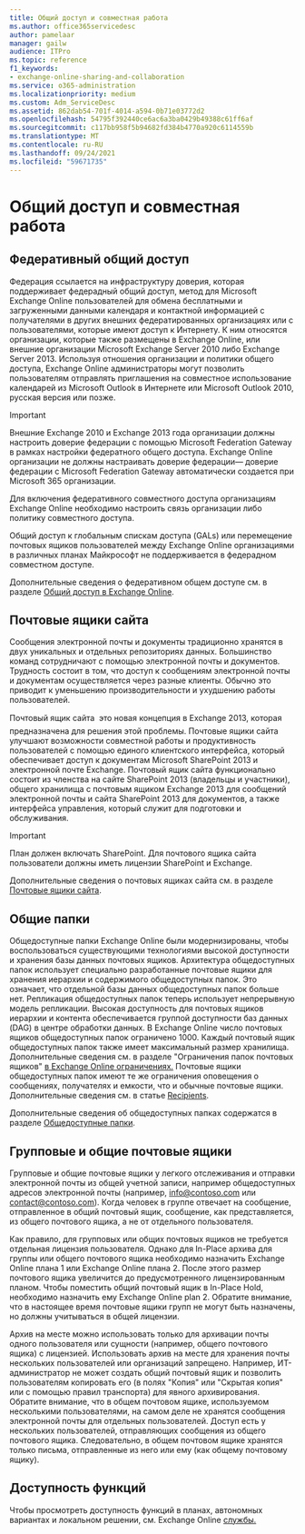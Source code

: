 ```yaml
---
title: Общий доступ и совместная работа
ms.author: office365servicedesc
author: pamelaar
manager: gailw
audience: ITPro
ms.topic: reference
f1_keywords:
- exchange-online-sharing-and-collaboration
ms.service: o365-administration
ms.localizationpriority: medium
ms.custom: Adm_ServiceDesc
ms.assetid: 862dab54-701f-4014-a594-0b71e03772d2
ms.openlocfilehash: 54795f392440ce6ac6a3ba0429b49388c61ff6af
ms.sourcegitcommit: c117bb958f5b94682fd384b4770a920c6114559b
ms.translationtype: MT
ms.contentlocale: ru-RU
ms.lasthandoff: 09/24/2021
ms.locfileid: "59671735"
---
```

# <a name="sharing-and-collaboration"></a>Общий доступ и совместная работа

## <a name="federated-sharing"></a>Федеративный общий доступ

Федерация ссылается на инфраструктуру доверия, которая поддерживает федерадный общий доступ, метод для Microsoft Exchange Online пользователей для обмена бесплатными и загруженными данными календаря и контактной информацией с получателями в других внешних федератированных организациях или с пользователями, которые имеют доступ к Интернету. К ним относятся организации, которые также размещены в Exchange Online, или внешние организации Microsoft Exchange Server 2010 либо Exchange Server 2013. Используя отношения организации и политики общего доступа, Exchange Online администраторы могут позволить пользователям отправлять приглашения на совместное использование календарей из Microsoft Outlook в Интернете или Microsoft Outlook 2010, русская версия или позже.
  
> [!IMPORTANT]
>  Внешние Exchange 2010 и Exchange 2013 года организации должны настроить доверие федерации с помощью Microsoft Federation Gateway в рамках настройки федератного общего доступа. Exchange Online организации не должны настраивать доверие федерации— доверие федерации с Microsoft Federation Gateway автоматически создается при Microsoft 365 организации. 
>
>  Для включения федеративного совместного доступа организациям Exchange Online необходимо настроить связь организации либо политику совместного доступа. 
>
>  Общий доступ к глобальным спискам доступа (GALs) или перемещение почтовых ящиков пользователей между Exchange Online организациями в различных планах Майкрософт не поддерживается в федерадном совместном доступе. 
  
Дополнительные сведения о федеративном общем доступе см. в разделе [Общий доступ в Exchange Online](/exchange/sharing/sharing).
  
## <a name="site-mailboxes"></a>Почтовые ящики сайта

Сообщения электронной почты и документы традиционно хранятся в двух уникальных и отдельных репозиториях данных. Большинство команд сотрудничают с помощью электронной почты и документов. Трудность состоит в том, что доступ к сообщениям электронной почты и документам осуществляется через разные клиенты. Обычно это приводит к уменьшению производительности и ухудшению работы пользователей.
  
Почтовый ящик сайта  это новая концепция в Exchange 2013, которая предназначена для решения этой проблемы. Почтовые ящики сайта улучшают возможности совместной работы и продуктивность пользователей с помощью единого клиентского интерфейса, который обеспечивает доступ к документам Microsoft SharePoint 2013 и электронной почте Exchange. Почтовый ящик сайта функционально состоит из членства на сайте SharePoint 2013 (владельцы и участники), общего хранилища с почтовым ящиком Exchange 2013 для сообщений электронной почты и сайта SharePoint 2013 для документов, а также интерфейса управления, который служит для подготовки и обслуживания.
  
> [!IMPORTANT]
> План должен включать SharePoint. Для почтового ящика сайта пользователи должны иметь лицензии SharePoint и Exchange. 
  
Дополнительные сведения о почтовых ящиках сайта см. в разделе [Почтовые ящики сайта](/exchange/collaboration-exo/collaboration-exo).
  
## <a name="public-folders"></a>Общие папки

Общедоступные папки Exchange Online были модернизированы, чтобы воспользоваться существующими технологиями высокой доступности и хранения базы данных почтовых ящиков. Архитектура общедоступных папок использует специально разработанные почтовые ящики для хранения иерархии и содержимого общедоступных папок. Это означает, что отдельной базы данных общедоступных папок больше нет. Репликация общедоступных папок теперь использует непрерывную модель репликации. Высокая доступность для почтовых ящиков иерархии и контента обеспечивается группой доступности баз данных (DAG) в центре обработки данных. В Exchange Online число почтовых ящиков общедоступных папок ограничено 1000. Каждый почтовый ящик общедоступных папок также имеет максимальный размер хранилища. Дополнительные сведения см. в разделе "Ограничения папок почтовых ящиков" [в Exchange Online ограничениях.](exchange-online-limits.md) Почтовые ящики общедоступных папок имеют те же ограничения оповещения о сообщениях, получателях и емкости, что и обычные почтовые ящики. Дополнительные сведения см. в статье [Recipients](recipients.md). 
  
Дополнительные сведения об общедоступных папках содержатся в разделе [Общедоступные папки](/exchange/collaboration-exo/public-folders/public-folders).
  
## <a name="group-and-shared-mailboxes"></a>Групповые и общие почтовые ящики

Групповые и общие почтовые ящики у легкого отслеживания и отправки электронной почты из общей учетной записи, например общедоступных адресов электронной почты (например, info@contoso.com или contact@contoso.com). Когда человек в группе отвечает на сообщение, отправленное в общий почтовый ящик, сообщение, как представляется, из общего почтового ящика, а не от отдельного пользователя.
  
Как правило, для групповых или общих почтовых ящиков не требуется отдельная лицензия пользователя. Однако для In-Place архива для группы или общего почтового ящика необходимо назначить Exchange Online плана 1 или Exchange Online плана 2. После этого размер почтового ящика увеличится до предусмотренного лицензированным планом. Чтобы поместить общий почтовый ящик в In-Place Hold, необходимо назначить ему Exchange Online plan 2. Обратите внимание, что в настоящее время почтовые ящики групп не могут быть назначены, но должны учитываться в общей лицензии.
  
Архив на месте можно использовать только для архивации почты одного пользователя или сущности (например, общего почтового ящика) с лицензией. Использовать архив на месте для хранения почты нескольких пользователей или организаций запрещено. Например, ИТ-администратор не может создать общий почтовый ящик и позволить пользователям копировать его (в полях "Копия" или "Скрытая копия" или с помощью правил транспорта) для явного архивирования. Обратите внимание, что в общем почтовом ящике, используемом несколькими пользователями, на самом деле не хранятся сообщения электронной почты для отдельных пользователей. Доступ есть у нескольких пользователей, отправляющих сообщения из общего почтового ящика. Следовательно, в общем почтовом ящике хранятся только письма, отправленные из него или ему (как общему почтовому ящику).
  
## <a name="feature-availability"></a>Доступность функций

Чтобы просмотреть доступность функций в планах, автономных вариантах и локальном решении, см. Exchange Online [службы.](exchange-online-service-description.md)
